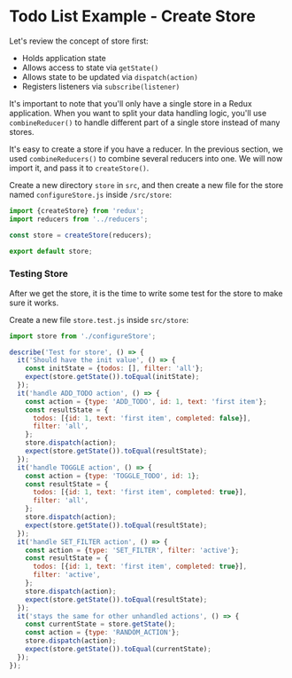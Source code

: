 # Todo List Example - Create Store

Let's review the concept of store first:

* Holds application state
* Allows access to state via `getState()`
* Allows state to be updated via `dispatch(action)`
* Registers listeners via `subscribe(listener)`

It's important to note that you'll only have a single store in a Redux application. When you want to split your data handling logic, you'll use `combineReducer()` to handle different part of a single store instead of many stores.

It's easy to create a store if you have a reducer. In the previous section, we used `combineReducers()` to combine several reducers into one. We will now import it, and pass it to `createStore()`.

Create a new directory `store` in `src`, and then create a new file for the store named `configureStore.js` inside `/src/store`:

```js
import {createStore} from 'redux';
import reducers from '../reducers';

const store = createStore(reducers);

export default store;
```

### Testing Store

After we get the store, it is the time to write some test for the store to make sure it works.

Create a new file `store.test.js` inside `src/store`:

```js
import store from './configureStore';

describe('Test for store', () => {
  it('Should have the init value', () => {
    const initState = {todos: [], filter: 'all'};
    expect(store.getState()).toEqual(initState);
  });
  it('handle ADD_TODO action', () => {
    const action = {type: 'ADD_TODO', id: 1, text: 'first item'};
    const resultState = {
      todos: [{id: 1, text: 'first item', completed: false}],
      filter: 'all',
    };
    store.dispatch(action);
    expect(store.getState()).toEqual(resultState);
  });
  it('handle TOGGLE action', () => {
    const action = {type: 'TOGGLE_TODO', id: 1};
    const resultState = {
      todos: [{id: 1, text: 'first item', completed: true}],
      filter: 'all',
    };
    store.dispatch(action);
    expect(store.getState()).toEqual(resultState);
  });
  it('handle SET_FILTER action', () => {
    const action = {type: 'SET_FILTER', filter: 'active'};
    const resultState = {
      todos: [{id: 1, text: 'first item', completed: true}],
      filter: 'active',
    };
    store.dispatch(action);
    expect(store.getState()).toEqual(resultState);
  });
  it('stays the same for other unhandled actions', () => {
    const currentState = store.getState();
    const action = {type: 'RANDOM_ACTION'};
    store.dispatch(action);
    expect(store.getState()).toEqual(currentState);
  });
});
```
